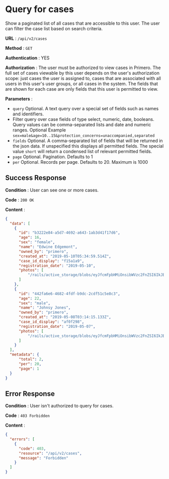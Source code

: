 <!-- Copyright (c) 2014 - 2023 UNICEF. All rights reserved. -->

# Query for cases

Show a paginated list of all cases that are accessible to this user. The user can filter the case list based on search criteria.

**URL** : `/api/v2/cases`

**Method** : `GET`

**Authentication** : YES

**Authorization** : The user must be authorized to view cases in Primero. The full set of cases viewable by this user
depends on the user's authorization scope: just cases the user is assigned to, cases that are associated with all
users in this user's user groups, or all cases in the system. The fields that are shown for each case
are only fields that this user is permitted to view.

**Parameters** :

* `query` Optional. A text query over a special set of fields such as names and identifiers.
* Filter query over case fields of type select, numeric, date, booleans.
Query values can be comma-separated lists and date and numeric ranges. Optional
Example `sex=male&age=10..15&protection_concerns=unaccompanied,separated`
* `fields` Optional. A comma-separated list of fields that will be returned in the json data.
If unspecified this displays all permitted fields. The special value `short` will return a condensed
list of relevant permitted fields.
* `page` Optional. Pagination. Defaults to 1
* `per` Optional. Records per page. Defaults to 20. Maximum is 1000

## Success Response

**Condition** : User can see one or more cases.

**Code** : `200 OK`

**Content** :

```json
{
  "data": [
    {
      "id": "b3222e84-a5d7-4692-a643-1ab3d41f17d6",
      "age": 16,
      "sex": "female",
      "name": "Edwine Edgemont",
      "owned_by": "primero",
      "created_at": "2019-05-10T05:34:59.514Z",
      "case_id_display": "f15a1a9",
      "registration_date": "2019-05-10",
      "photos": [
          "/rails/active_storage/blobs/eyJfcmFpbHMiOnsibWVzc2FnZSI6IkJBaHBJdz09IiwiZXhwIjpudWxsLCJwdXIiOiJibG9iX2lkIn19--fd11045a88ede3b0b1e92ce60b75bb21f219c33c/photo.jpg"
      ]
    },
    {
      "id": "442fa6e6-4682-4fdf-b9dc-2cdf51c5e8c3",
      "age": 22,
      "sex": "male",
      "name": "Johnsy Jones",
      "owned_by": "primero",
      "created_at": "2019-05-08T03:14:15.133Z",
      "case_id_display": "af0f298",
      "registration_date": "2019-05-07",
      "photos": [
          "/rails/active_storage/blobs/eyJfcmFpbHMiOnsibWVzc2FnZSI6IkJBaHBJdz09IiwiZXhwIjpudWxsLCJwdXIiOiJibG9iX2lkIn19--fd11045a88ede3b0b1e92ce60b75bb21f219c33c/photo.jpg"
      ]
    }
  ],
  "metadata": {
      "total": 2,
      "per": 20,
      "page": 1
  }
}
```
## Error Response

**Condition** : User isn't authorized to query for cases.

**Code** : `403 Forbidden`

**Content** :

```json
{
  "errors": [
    {
      "code": 403,
      "resource": "/api/v2/cases",
      "message": "Forbidden"
    }
  ]
}
```
